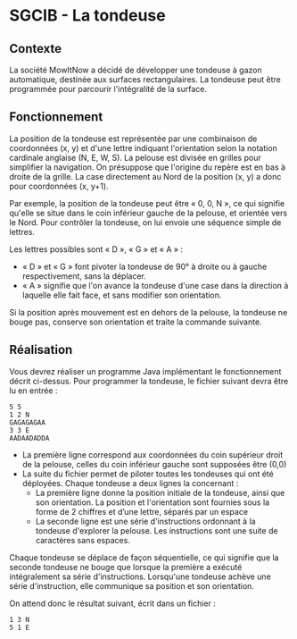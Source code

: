 # SGCIB - La tondeuse

## Contexte

La société MowItNow a décidé de développer une tondeuse à gazon automatique, destinée aux surfaces rectangulaires. La
tondeuse peut être programmée pour parcourir l'intégralité de la surface.

## Fonctionnement

La position de la tondeuse est représentée par une combinaison de coordonnées (x, y) et d'une lettre indiquant l'orientation
selon la notation cardinale anglaise (N, E, W, S). La pelouse est divisée en grilles pour simplifier la
navigation. On présuppose que l'origine du repère est en bas à droite de la grille. La case directement au Nord de la
position (x, y) a donc pour coordonnées (x, y+1).

Par exemple, la position de la tondeuse peut être « 0, 0, N », ce qui signifie qu'elle se situe dans le coin inférieur
gauche de la pelouse, et orientée vers le Nord. Pour contrôler la tondeuse, on lui envoie une séquence simple de
lettres.

Les lettres possibles sont « D », « G » et « A » :
- « D » et « G » font pivoter la tondeuse de 90° à droite ou à gauche respectivement, sans la déplacer.
- « A » signifie que l'on avance la tondeuse d'une case dans la direction à laquelle elle fait face, et sans modifier son orientation.

Si la position après mouvement est en dehors de la pelouse, la tondeuse ne bouge pas, conserve son orientation et traite la commande suivante.

## Réalisation
Vous devrez réaliser un programme Java implémentant le fonctionnement décrit ci-dessus.
Pour programmer la tondeuse, le fichier suivant devra être lu en entrée :

```
5 5
1 2 N
GAGAGAGAA
3 3 E
AADAADADDA
```

- La première ligne correspond aux coordonnées du coin supérieur droit de la pelouse, celles du coin inférieur gauche
  sont supposées être (0,0)
- La suite du fichier permet de piloter toutes les tondeuses qui ont été déployées. Chaque tondeuse a deux lignes la
  concernant :
    - La première ligne donne la position initiale de la tondeuse, ainsi que son orientation. La position et
      l'orientation sont fournies sous la forme de 2 chiffres et d’une lettre, séparés par un espace
    - La seconde ligne est une série d'instructions ordonnant à la tondeuse d'explorer la pelouse. Les instructions sont
      une suite de caractères sans espaces.

Chaque tondeuse se déplace de façon séquentielle, ce qui signifie que la seconde tondeuse ne bouge que lorsque la
première a exécuté intégralement sa série d'instructions. Lorsqu'une tondeuse achève une série d'instruction, elle
communique sa position et son orientation.

On attend donc le résultat suivant, écrit dans un fichier :

```
1 3 N
5 1 E
```